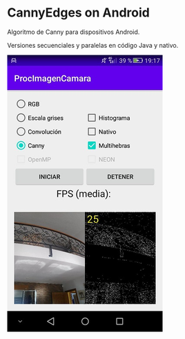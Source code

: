 # CannyEdges on Android

Algoritmo de Canny para dispositivos Android.

Versiones secuenciales y paralelas en código Java y nativo.

![Resultados](./images/canny.jpeg?raw=true)
